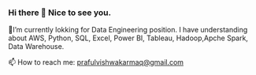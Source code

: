 ### Hi there 👋 Nice to see you.

🔭I’m currently lokking for Data Engineering position. I have understanding about AWS, Python, SQL, Excel, Power BI, Tableau, Hadoop,Apche Spark, Data Warehouse. 


📫 How to reach me: prafulvishwakarmaq@gmail.com


